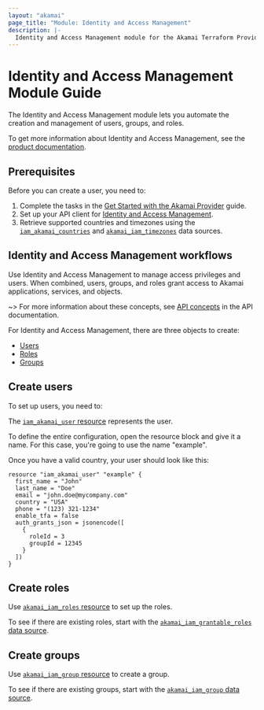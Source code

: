 ```yaml
---
layout: "akamai"
page_title: "Module: Identity and Access Management"
description: |-
  Identity and Access Management module for the Akamai Terraform Provider
---
```


# Identity and Access Management Module Guide

The Identity and Access Management module lets you automate the creation and management of users, groups, and roles.

To get more information about Identity and Access Management, see the [product documentation](https://techdocs.akamai.com/iam/docs).

## Prerequisites

Before you can create a user, you need to:

1. Complete the tasks in the 
[Get Started with the Akamai Provider](../guides/get_started_provider.md) 
guide.
1. Set up your API client for [Identity and Access Management](https://registry.terraform.io/providers/akamai/akamai/latest/docs/guides/akamai_provider_auth).
1. Retrieve supported countries and timezones using the [`iam_akamai_countries`](../data-sources/iam_countries.md) and [`akamai_iam_timezones`](../data-sources/iam_timezones.md) data sources. 

## Identity and Access Management workflows

Use Identity and Access Management to manage access privileges and users. When combined, users, groups, and roles grant access to Akamai applications, services, and objects. 

~> For more information about these concepts, see [API concepts](https://techdocs.akamai.com/iam-user-admin/reference/api-concepts) in the API documentation. 

For Identity and Access Management, there are three objects to create:

* [Users](#create-users) 
* [Roles](#create-roles)
* [Groups](#create-groups)

## Create users
To set up users, you need to:

The [`iam_akamai_user` resource](../resources/iam_user.md) represents the user.

To define the entire configuration, open the resource block and give it a name. For this case, you're going to use the name "example".

Once you have a valid country, your user should look like this:

```hcl
resource "iam_akamai_user" "example" {
  first_name = "John"
  last_name = "Doe"
  email = "john.doe@mycompany.com"
  country = "USA"
  phone = "(123) 321-1234"
  enable_tfa = false
  auth_grants_json = jsonencode([
    {
      roleId = 3
      groupId = 12345
    }
  ])
}
```

## Create roles 

Use [`akamai_iam_roles` resource](../resources/iam_roles.md) to set up the roles. 

To see if there are existing roles, start with the [`akamai_iam_grantable_roles` data source](../data-sources/iam_grantable_roles.md).

## Create groups

Use [`akamai_iam_group` resource](../resources/iam_group.md) to create a group. 

To see if there are existing groups, start with the [`akamai_iam_group` data source](../data-sources/iam_group.md). 
